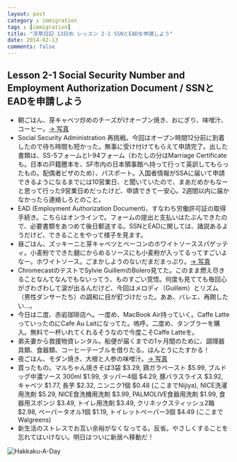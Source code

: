 ```yaml
---
layout: post
category : immigration
tags : [immigration]
title: "浮草日記 13日め レッスン 2-1 SSNとEADを申請しよう"
date: 2014-02-13
comments: false
---
```


## Lesson 2-1 Social Security Number and Employment Authorization Document / SSNとEADを申請しよう


* 朝ごはん、芽キャベツ炒めのチーズがけオーブン焼き、おにぎり、味噌汁、コーヒー。[-> 写真](http://instagram.com/p/kXszfZlDe1/)
* Social Security Administration 再挑戦。今回はオープン時間12分前に到着したので待ち時間も短かった。無事に受け付けてもらえて申請完了。出した書類は、SS-5フォームとI-94フォーム（わたしの分はMarriage Certificateも。日本の戸籍謄本を、SF市内の日本領事館へ持って行って英訳してもらったもの。配偶者ビザのため）、パスポート。入国者情報がSSAに届いて申請できるようになるまでには10営業日、と聞いていたので、まあだめかもなーと思って行った9営業日めだったけど、申請できて一安心。2週間以内に届かなかったら連絡しろとのこと。
* EAD (Employment Authorization Document)、すなわち労働許可証の取得手続き。こちらはオンラインで。フォームの提出と支払いはたぶんできたので、必要書類をあつめて後日郵送する。SSNとEADに関しては、諸説あるようだけど、できることをやって様子を見ます。
* 昼ごはん、ズッキーニと芽キャベツとベーコンのホワイトソーススパゲッティ。小麦粉でできた麺にからめるソースにも小麦粉が入ってるってすごいよなー。ホワイトソース。ごまかしようのないだまだまっぷり。[-> 写真](http://instagram.com/p/kXtIoBlDfW/)
* ChromecastのテストでSylvie GuillemのBolero見てた。このまま燃え尽きることなんてなんでもないってう、ものすごい覚悟。何度も見てても毎回心がざわざわして涙が出るんだけど、今回はメロディ（Guillem）とリズム（男性ダンサーたち）の調和に目が釘づけだった。ああ、バレエ、再開したい…。
* 今日は二度、赤岩珈琲店へ。一度め、MacBook Air持っていく。Caffe LatteっていったのにCafe Au Laitになってた。嗚呼。二度め、タンブラーを購入。無料で一杯いれてくれるそうなので今度こそCaffe Latteを。
* 弟夫妻から救援物資レンタル。船便が届くまでの1ヶ月間のために、調理器具類、食器類、コーヒーテーブルを借りたる。ほんとうにたすかる！ &nbsp; 
* 夜ごはん、モダン焼き、大根と人参の味噌汁。[-> 写真](http://instagram.com/p/kYq0bDFDUb/)
* 買ったもの。マルちゃん焼きそば3袋 $3.29, 鶏ガラペースト $5.99, ブルドッグ中濃ソース 300ml $1.99, タッパー4個 $4.29, 豚バラスライス $3.92, キャベツ $1.77, 長芋 $2.32, ニンニク1個 $0.48 (ここまでNijiya), NICE洗濯用洗剤 $5.29,  NICE食洗機用洗剤 $3.99, PALMOLIVE食器用洗剤 $1.99, 食器用スポンジ $3.49, トイレ用洗剤 $3.49, クリネックスティッシュ2箱 $2.98, ペーパータオル1個 $1.19, トイレットペーパー3個 $4.49 (ここまでWalgreens)
* 新生活のストレスでお互い余裕がなくなってる。反省。やさしくすることを忘れてはいけない。明日はついに新居へ移動だ！&nbsp; 


![Hakkaku-A-Day](https://lh3.googleusercontent.com/-AEQCWsOt9DA/Uv3JrL9hrvI/AAAAAAAB5W4/kmET0TrE2V0/w620-h465-no/14+-+1)